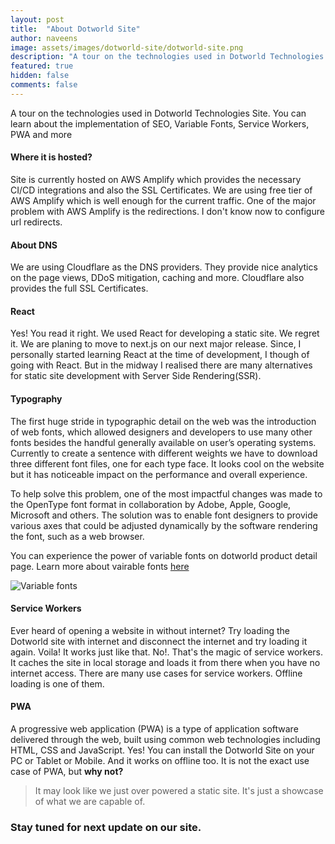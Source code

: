 ```yaml
---
layout: post
title:  "About Dotworld Site"
author: naveens
image: assets/images/dotworld-site/dotworld-site.png
description: "A tour on the technologies used in Dotworld Technologies Site"
featured: true
hidden: false
comments: false
---
```


A tour on the technologies used in Dotworld Technologies Site. You can learn about the implementation of SEO, Variable Fonts, Service Workers, PWA and more

#### Where it is hosted?

 Site is currently hosted on AWS Amplify which provides the necessary CI/CD integrations and also the SSL Certificates. We are using free tier of AWS Amplify which is well enough for the current traffic. One of the major problem with AWS Amplify is the redirections. I don't know now to configure url redirects.

#### About DNS

We are using Cloudflare as the DNS providers. They provide nice analytics on the page views, DDoS mitigation, caching and more. Cloudflare also provides the full SSL Certificates.

#### React

Yes! You read it right. We used React for developing a static site. We regret it. We are planing to move to next.js on our next major release. Since, I personally started learning React at the time of development, I though of going with React. But in the midway I realised there are many alternatives for static site development with Server Side Rendering(SSR).

#### Typography

The first huge stride in typographic detail on the web was the introduction of web fonts, which allowed designers and developers to use many other fonts besides the handful generally available on user’s operating systems. Currently to create a sentence with different weights we have to download three different font files, one for each type face. It looks cool on the website but it has noticeable impact on the performance and overall experience. 

To help solve this problem, one of the most impactful changes was made to the OpenType font format in collaboration by Adobe, Apple, Google, Microsoft and others. The solution was to enable font designers to provide various axes that could be adjusted dynamically by the software rendering the font, such as a web browser.

You can experience the power of variable fonts on dotworld product detail page. Learn more about vairable fonts [here](https://developer.microsoft.com/en-us/microsoft-edge/testdrive/demos/variable-fonts/)

![Variable fonts](//blog.dotworld.in/assets/images/dotworld-site/variable-fonts.gif)

#### Service Workers

Ever heard of opening a website in without internet? Try loading the Dotworld site with internet and disconnect the internet and try loading it again. Voila! It works just like that. No!. That's the magic of service workers. It caches the site in local storage and loads it from there when you have no internet access. There are many use cases for service workers. Offline loading is one of them.

#### PWA

A progressive web application (PWA) is a type of application software delivered through the web, built using common web technologies including HTML, CSS and JavaScript. Yes! You can install the Dotworld Site on your PC or Tablet or Mobile. And it works on offline too. It is not the exact use case of PWA, but **why not?**

> It may look like we just over powered a static site. It's just a showcase of what we are capable of. 

### Stay tuned for next update on our site.